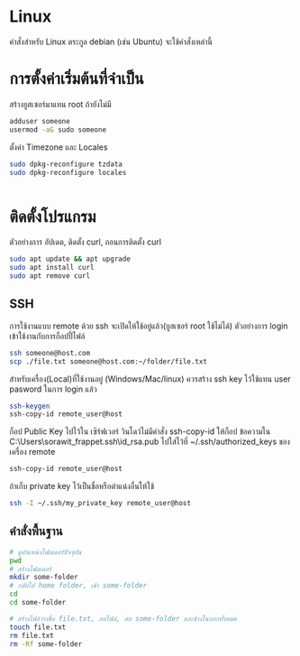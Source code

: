 # Linux
คำสั่งสำหรับ Linux ตระกูล debian (เช่น Ubuntu) จะใช้คำสั่งเหล่านี้

# การตั้งค่าเริ่มต้นที่จำเป็น
สร้างยูสเซอร์มาแทน root ถ้ายังไม่มี
```bash
adduser someone
usermod -aG sudo someone
```
ตั้งค่า Timezone และ Locales
```bash
sudo dpkg-reconfigure tzdata
sudo dpkg-reconfigure locales
```

```bash

```

# ติดตั้งโปรแกรม
ตัวอย่างการ อัปเดต, ติดตั้ง curl, ถอนการติดตั้ง curl 
```bash
sudo apt update && apt upgrade
sudo apt install curl
sudo apt remove curl
```

## SSH
การใช้งานแบบ remote ด้วย ssh จะเปิดให้ใช้อยู่แล้ว(ยูสเซอร์ root ใช้ไม่ได้) 
ตัวอย่างการ login เข้าใช้งานกับการก็อปปี้ไฟล์
```bash
ssh someone@host.com
scp ./file.txt someone@host.com:~/folder/file.txt
```
สำหรับเครื่อง(Local)ที่ใช้งานอยู่ (Windows/Mac/linux) ควรสร้าง ssh key ไว้ใช้แทน user pasword ในการ login แล้ว
```bash
ssh-keygen
ssh-copy-id remote_user@host
```
ก็อป Public Key ไปไว้ใน เซิร์ฟเวอร์ วินโดว์ไม่มีคำสั่ง ssh-copy-id ให้ก็อป ข้อความใน C:\Users\sorawit_frappet\.ssh\id_rsa.pub ไปใส่ไว้ที่ ~/.ssh/authorized_keys ของเครื่อง remote
```bash
ssh-copy-id remote_user@host
```
ถ้าเก็บ private key ไว้เป็นชื่อหรือตำแน่งอื่นให้ใช้
```bash
ssh -I ~/.ssh/my_private_key remote_user@host
```

## คำสั่งพื้นฐาน
```bash
# ดูตำแหน่งโฟลเดอร์ปัจจุบัน
pwd
# สร้างโฟลเดอร์
mkdir some-folder
# กลับไป home folder, เข้า some-folder 
cd 
cd some-folder

# สร้างไฟล์ว่างชื่อ file.txt, ลบไฟล์, ลบ some-folder และข้างในออกทั้งหมด
touch file.txt
rm file.txt
rm -Rf some-folder
```

